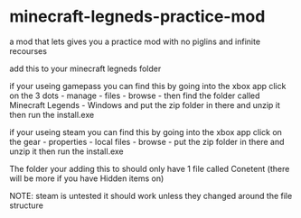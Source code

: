 # minecraft-legneds-practice-mod
a mod that lets gives you a practice mod with no piglins and infinite recourses 


add this to your minecraft legneds folder

if your useing gamepass you can find this by going into the xbox app click on the 3 dots - manage - files - browse - then find the folder called Minecraft Legends - Windows and put the zip folder in there and unzip it then run the install.exe


if your useing steam you can find this by going into the xbox app click on the gear - properties -  local files - browse - put the zip folder in there and unzip it then run the install.exe 

The folder your adding this to should only have 1 file called Conetent (there will be more if you have Hidden items on)

NOTE: steam is untested it should work unless they changed around the file structure
